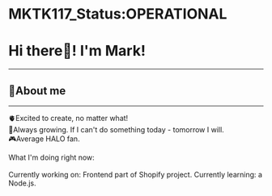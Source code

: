 # MKTK117_Status:OPERATIONAL

<h1>Hi there👋! I'm Mark!</h1>
<hr/>
<h2>👾About me</h2>
<hr/>

🫀Excited to create, no matter what!<br/>
🐡Always growing. If I can't do something today - tomorrow I will.<br/>
🎮Average HALO fan.<br/>

What I'm doing right now:
<br/><br/>
Currently working on: Frontend part of Shopify project.
Currently learning: a Node.js.







